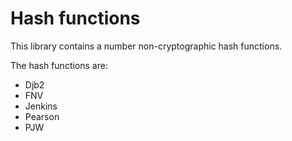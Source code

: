 # Hash functions

This library contains a number non-cryptographic hash functions.

The hash functions are:
- Djb2
- FNV
- Jenkins
- Pearson
- PJW
